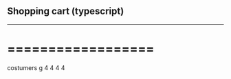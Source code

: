 ## Shopping cart (typescript)
---------------------------
==================
=================

costumers
g
4
4
4
4
